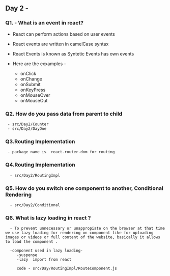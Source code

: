 ## Day 2 - 
### Q1. - What is an event in react?

 - React can perform actions based on user events
 - React events are written in camelCase syntax
 - React Events is known as Syntetic Events has own events


 - Here are the exxamples -
    - onClick
    - onChange
    - onSubmit
    - onKeyPress
    - onMouseOver
    - onMouseOut

 ### Q2. How do you pass data from parent to child
     - src/Day2/Counter
     - src/Day2/DayOne


### Q3.Routing Implementation 
     - package name is  react-router-dom for routing

### Q4.Routing Implementation 
      - src/Day2/RoutingImpl


### Q5. How do you switch one component to another, Conditional Rendering
      - src/Day2/Conditional

### Q6. What is lazy loading in react ?
      - To prevent unnecessary or unappropiate on the browser at that time we use lazy loading for rendering on component like for uploading images or videos or full content of the website, basically it allows to load the component .

      -component used in lazy loading- 
         -suspense
         -lazy  import from react

         code - src/Day/RoutingImpl/RouteComponent.js

